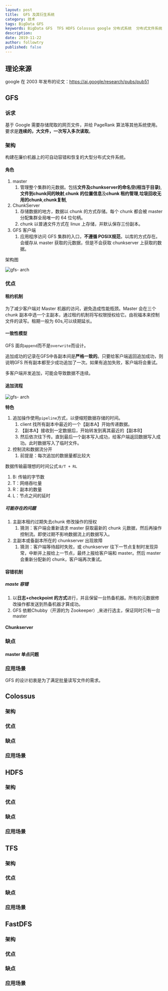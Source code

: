 ```yaml
---
layout: post
title:  GFS 及其衍生系统
category: 技术
tags: BigData GFS
keywords: BigData GFS  TFS HDFS Colossus google 分布式系统  分布式文件系统 云存储
description: 
date: 2019-11-22
author: followtry
published: false
---
```



## 理论来源

google 在 2003 年发布的论文：<https://ai.google/research/pubs/pub51>

## GFS

### 诉求

基于 Google 需要存储爬取的网页文件，并给 PageRank 算法等其他系统使用。要求是**连续的，大文件，一次写入多次读取**。

### 架构

构建在廉价机器上的可自动容错和恢复的大型分布式文件系统。

#### 角色

1. master
   1. 管理整个集群的元数据。包括**文件及chunkserver的命名空(相当于目录)**,**文件到chunk间的映射**,**chunk 的位置信息**及**chunk 租约管理**,**垃圾回收无用的chunk**,**chunk复制**,
2. ChunkServer
   1. 存储数据的地方，数据以 chunk 的方式存储。每个 chunk 都会被 master 分配集群全局唯一的 64 位句柄。
   2. chunk 以普通文件方式在 linux 上存储，并默认保存三份副本。
3. GFS 客户端
   1. 应用程序访问 GFS 集群的入口，**不遵循 POSIX规范**，以库的方式存在。会缓存从 master 获取的元数据，但是不会获取 chunkserver 上获取的数据。


架构图

![gfs- arch](https://raw.githubusercontent.com/George5814/blog-pic/master/image/hdfs/gfs-arch.png)


### 优点

#### 租约机制

为了减少客户端对 Master 机器的访问，避免造成性能瓶颈。Master 会在三个 chunk 副本中选一个主副本，通过租约机制将写权限授权给它。由祝福本来控制文件的读写。租期一般为 60s,可以续期延长。

#### 一致性模型

GFS 面向`append`而不是`overwrite`而设计。

追加成功的记录在GFS中各副本间是**严格一致的**。只要给客户端返回追加成功，则说明GFS 所有副本都至少成功追加了一次。如果有追加失败，客户端将会重试。

多客户端并发追加，可能会导致数据不连续。


#### 追加流程


![gfs- arch](https://raw.githubusercontent.com/George5814/blog-pic/master/image/hdfs/gfs-append.png)

**特色**

1. 追加操作使用`pipeline`方式，以便缩短数据存储的时间。
   1. client 找所有副本中最近的一个【副本A】开始传递数据。
   2. 【副本A】接收到一定数据后，开始转发到离其最近的【副本B】
   3. 然后依次往下传。直到最后一个副本写入成功，给客户端返回数据写入成功。此时数据写入了临时文件。
2. 控制流和数据流分开
   1. 前提是：每次追加的数据量都比较大


数据传输最理想的时间公式:`B/T + RL`

1. B: 传输的字节数
2. T：网络吞吐量
3. R：副本的数量
4. L：节点之间的延时

##### 可能存在的问题

1. 主副本租约过期失去chunk 修改操作的授权
   1. 猜测：客户端会重新请求 master 获取最新的 chunk 元数据，然后再操作控制流。即使过期不影响数据流上的数据写入。
2. 主副本或备副本所在的 chunkserver 出现故障
   1. 猜测：客户端等待超时失败，或 chunkserver 往下一节点复制时发现异常，中断并上报给上一节点，最终上报给客户端和 master。然后 master 会重新分配新的 chunk，客户端再次重试。

#### 容错机制

##### maste 容错

1. 以**日志+checkpoint 的方式**进行，并且保留一台热备机器。所有的元数据修改操作都发送到热备机器才算成功。
2. GFS 依赖Chubby（开源的为 Zookeeper）,来进行选主，保证同时只有一台 master


#### Chunkserver



### 缺点

#### master 单点问题

### 应用场景

GFS 的设计初衷是为了满足批量读写文件的需求。

## Colossus

### 架构

### 优点

### 缺点

### 应用场景

## HDFS

### 架构

### 优点

### 缺点

### 应用场景

## TFS

### 架构

### 优点

### 缺点

### 应用场景

## FastDFS

### 架构

### 优点

### 缺点

### 应用场景

